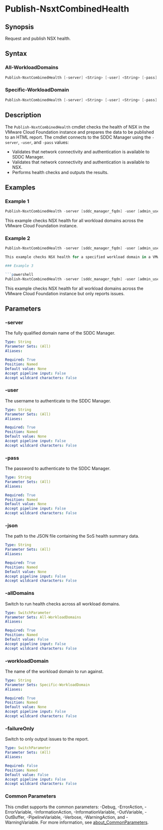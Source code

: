 # Publish-NsxtCombinedHealth

## Synopsis

Request and publish NSX health.

## Syntax

### All-WorkloadDomains

```powershell
Publish-NsxtCombinedHealth [-server] <String> [-user] <String> [-pass] <String> [-json] <String> [-allDomains] [-failureOnly] [<CommonParameters>]
```

### Specific-WorkloadDomain

```powershell
Publish-NsxtCombinedHealth [-server] <String> [-user] <String> [-pass] <String> [-json] <String> [-workloadDomain] <String> [-failureOnly] [<CommonParameters>]
```

## Description

The `Publish-NsxtCombinedHealth` cmdlet checks the health of NSX in the VMware Cloud Foundation instance and prepares the data to be published to an HTML report.
The cmdlet connects to the SDDC Manager using the `-server`, `-user`, and `-pass` values:

- Validates that network connectivity and authentication is available to SDDC Manager.
- Validates that network connectivity and authentication is available to NSX.
- Performs health checks and outputs the results.

## Examples

### Example 1

```powershell
Publish-NsxtCombinedHealth -server [sddc_manager_fqdn] -user [admin_username] -pass [admin_password] -allDomains
```

This example checks NSX health for all workload domains across the VMware Cloud Foundation instance.

### Example 2

```powershell
Publish-NsxtCombinedHealth -server [sddc_manager_fqdn] -user [admin_username] -pass [admin_password] -workloadDomain [workload_domain_name]

This example checks NSX health for a specified workload domain in a VMware Cloud Foundation instance.

### Example 3

```powershell
Publish-NsxtCombinedHealth -server [sddc_manager_fqdn] -user [admin_username] -pass [admin_password] -allDomains -failureOnly
```

This example checks NSX health for all workload domains across the VMware Cloud Foundation instance but only reports issues.

## Parameters

### -server

The fully qualified domain name of the SDDC Manager.

```yaml
Type: String
Parameter Sets: (All)
Aliases:

Required: True
Position: Named
Default value: None
Accept pipeline input: False
Accept wildcard characters: False
```

### -user

The username to authenticate to the SDDC Manager.

```yaml
Type: String
Parameter Sets: (All)
Aliases:

Required: True
Position: Named
Default value: None
Accept pipeline input: False
Accept wildcard characters: False
```

### -pass

The password to authenticate to the SDDC Manager.

```yaml
Type: String
Parameter Sets: (All)
Aliases:

Required: True
Position: Named
Default value: None
Accept pipeline input: False
Accept wildcard characters: False
```

### -json

The path to the JSON file containing the SoS health summary data.

```yaml
Type: String
Parameter Sets: (All)
Aliases:

Required: True
Position: Named
Default value: None
Accept pipeline input: False
Accept wildcard characters: False
```

### -allDomains

Switch to run health checks across all workload domains.

```yaml
Type: SwitchParameter
Parameter Sets: All-WorkloadDomains
Aliases:

Required: True
Position: Named
Default value: False
Accept pipeline input: False
Accept wildcard characters: False
```

### -workloadDomain

The name of the workload domain to run against.

```yaml
Type: String
Parameter Sets: Specific-WorkloadDomain
Aliases:

Required: True
Position: Named
Default value: None
Accept pipeline input: False
Accept wildcard characters: False
```

### -failureOnly

Switch to only output issues to the report.

```yaml
Type: SwitchParameter
Parameter Sets: (All)
Aliases:

Required: False
Position: Named
Default value: False
Accept pipeline input: False
Accept wildcard characters: False
```

### Common Parameters

This cmdlet supports the common parameters: -Debug, -ErrorAction, -ErrorVariable, -InformationAction, -InformationVariable, -OutVariable, -OutBuffer, -PipelineVariable, -Verbose, -WarningAction, and -WarningVariable. For more information, see [about_CommonParameters](http://go.microsoft.com/fwlink/?LinkID=113216).
